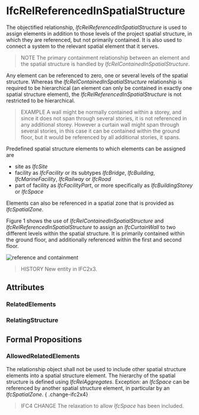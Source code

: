 # IfcRelReferencedInSpatialStructure

The objectified relationship, _IfcRelReferencedInSpatialStructure_ is used to assign elements in addition to those levels of the project spatial structure, in which they are referenced, but not primarily contained. It is also used to connect a system to the relevant spatial element that it serves.

> NOTE  The primary containment relationship between an element and the spatial structure is handled by _IfcRelContainedInSpatialStructure_.

Any element can be referenced to zero, one or several levels of the spatial structure. Whereas the _IfcRelContainedInSpatialStructure_ relationship is required to be hierarchical (an element can only be contained in exactly one spatial structure element), the _IfcRelReferencedInSpatialStructure_ is not restricted to be hierarchical.

> EXAMPLE  A wall might be normally contained within a storey, and since it does not span through several stories, it is not referenced in any additional storey. However a curtain wall might span through several stories, in this case it can be contained within the ground floor, but it would be referenced by all additional stories, it spans.

Predefined spatial structure elements to which elements can be assigned are

* site as _IfcSite_
* facility as _IfcFacility_ or its subtypes _IfcBridge_, _IfcBuilding_, _IfcMarineFacility_, _IfcRailway_ or _IfcRoad_
* part of facility as _IfcFacilityPart_, or more specifically as _IfcBuildingStorey_ or _IfcSpace_

Elements can also be referenced in a spatial zone that is provided as _IfcSpatialZone_.

Figure 1 shows the use of _IfcRelContainedInSpatialStructure_ and _IfcRelReferencedInSpatialStructure_ to assign an _IfcCurtainWall_ to two different levels within the spatial structure. It is primarily contained within the ground floor, and additionally referenced within the first and second floor.

![reference and containment](../../../../figures/ifcrelreferencedinspatialstructure-fig1.png "Figure 1 &mdash; Relationship for spatial structure referencing")


> HISTORY  New entity in IFC2x3.

## Attributes

### RelatedElements


### RelatingStructure


## Formal Propositions

### AllowedRelatedElements
The relationship object shall not be used to include other spatial structure elements into a spatial structure element. The hierarchy of the spatial structure is defined using _IfcRelAggregates_. Exception: an _IfcSpace_ can be referenced by another spatial structure element, in particular by an _IfcSpatialZone_.
{ .change-ifc2x4}
> IFC4 CHANGE  The relaxation to allow _IfcSpace_ has been included.
